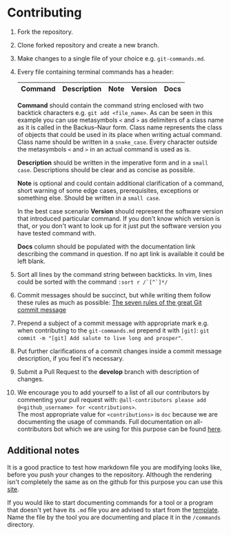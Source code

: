 # Contributing 

1. Fork the repository.
2. Clone forked repository and create a new branch.
3. Make changes to a single file of your choice e.g. `git-commands.md`.
4. Every file containing terminal commands has a header:

   | Command | Description | Note | Version | Docs |
   |:--- |:--- |:--- |:--- |:--- |

   **Command** should contain the command string enclosed with two backtick characters e.g. `git add <file_name>`. As can be seen in this example you can use metasymbols `<` and `>` as delimiters of a class name as it is called in the Backus–Naur form. Class name represents the class of objects that could be used in its place when writing actual command. Class name should be written in a `snake_case`. Every character outside the metasymbols `<` and `>` in an actual command is used as is.<br />
   
   **Description** should be written in the imperative form and in a `small case`. Descriptions should be clear and as concise as possible. <br />

   **Note** is optional and could contain additional clarification of a command, short warning of some edge cases, prerequisites, exceptions or something else. Should be written in a `small case`. <br />

   In the best case scenario **Version** should represent the software version that introduced particular command. If you don't know which version is that, or you don't want to look up for it just put the software version you have tested command with.<br />

   **Docs** column should be populated with the documentation link describing the command in question. If no apt link is available it could be left blank.
5. Sort all lines by the command string between backticks. In vim, lines could be sorted with the command ```:sort r /`[^`]*/```
6. Commit messages should be succinct, but while writing them follow these rules as much as possible: [The seven rules of the great Git commit message](https://chris.beams.io/posts/git-commit/#seven-rules)
7. Prepend a subject of a commit message with appropriate mark e.g. when contributing to the `git-commands.md` prepend it with `[git]`: `git commit -m "[git] Add salute to live long and prosper"`.
8. Put further clarifications of a commit changes inside a commit message description, if you feel it's necessary.
9. Submit a Pull Request to the **develop** branch with description of changes.
10. We encourage you to add yourself to a list of all our contributors by commenting your pull request with: `@all-contributors please add @<github_username> for <contributions>`.<br />
   The most appropriate value for `<contributions>` is `doc` because we are documenting the usage of commands. Full documentation on all-contributors bot which we are using for this purpose can be found [here](https://allcontributors.org/docs/en/bot/usage).

## Additional notes

It is a good practice to test how markdown file you are modifying looks like, before you push your changes to the repository. Although the rendering isn't completely the same as on the github for this purpose you can use this [site](https://markdown-it.github.io/).

If you would like to start documenting commands for a tool or a program that doesn't yet have its `.md` file you are advised to start from the [template](https://github.com/miljanuscumlic/terminal-commands/blob/master/template.md). Name the file by the tool you are documenting and place it in the `/commands` directory.

